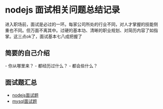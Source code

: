 # nodejs 面试相关问题总结记录

进入职场前，面试是必过的一环。每家公司所处的行业不同，对人才掌握的技能侧重也不同。但万面不离其中。过硬的基本功、清晰的职业规划、对简历内容了如指掌。这三点ok了，面试基本七八成把握了
    
## 简要的自己介绍

- 你从哪里来？
- 都经历过什么？
- 都会些什么？

## 面试题汇总

- [nodejs面试题](nodejs.md)
- [mysql面试题](mysql.md)
